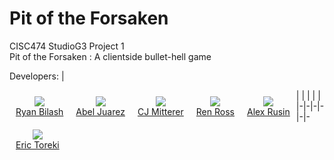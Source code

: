 # Pit of the Forsaken
<!-- DISCLAIMER: This README file is meant to be viewed via GitHub -->

CISC474 StudioG3 Project 1<br>
Pit of the Forsaken : A clientside bullet-hell game

Developers: 
| <div style="float: left; text-align: center; padding: 10px"><img src="https://avatars.githubusercontent.com/u/21365011?v=4"><br><a href="https://github.com/RyanBilash">Ryan Bilash</a></div> | <div style="float: left; text-align: center; padding: 10px"><img src="https://avatars.githubusercontent.com/u/89875295?v=4"><br><a href="https://github.com/TheMexicanChico">Abel Juarez</a></div> | <div style="float: left; text-align: center; padding: 10px"><img src="https://avatars.githubusercontent.com/u/70605667?v=4"><br><a href="https://github.com/cjmitterer">CJ Mitterer</a></div> | <div style="float: left; text-align: center; padding: 10px"><img src="https://avatars.githubusercontent.com/u/60983762?v=4"><br><a href="https://github.com/renross">Ren Ross</a></div> | <div style="float: left; text-align: center; padding: 10px"><img src="https://avatars.githubusercontent.com/u/57141876?v=4"><br><a href="https://github.com/aerusin">Alex Rusin</a></div> | <div style="float: left; text-align: center; padding: 10px"><img src="https://avatars.githubusercontent.com/u/79226120?v=4"><br><a href="https://github.com/etoreki ">Eric Toreki</a></div> 
|-|-|-|-|-|-
